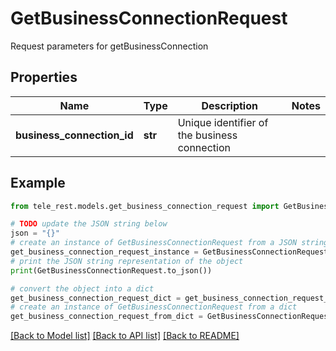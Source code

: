 # GetBusinessConnectionRequest

Request parameters for getBusinessConnection

## Properties

Name | Type | Description | Notes
------------ | ------------- | ------------- | -------------
**business_connection_id** | **str** | Unique identifier of the business connection | 

## Example

```python
from tele_rest.models.get_business_connection_request import GetBusinessConnectionRequest

# TODO update the JSON string below
json = "{}"
# create an instance of GetBusinessConnectionRequest from a JSON string
get_business_connection_request_instance = GetBusinessConnectionRequest.from_json(json)
# print the JSON string representation of the object
print(GetBusinessConnectionRequest.to_json())

# convert the object into a dict
get_business_connection_request_dict = get_business_connection_request_instance.to_dict()
# create an instance of GetBusinessConnectionRequest from a dict
get_business_connection_request_from_dict = GetBusinessConnectionRequest.from_dict(get_business_connection_request_dict)
```
[[Back to Model list]](../README.md#documentation-for-models) [[Back to API list]](../README.md#documentation-for-api-endpoints) [[Back to README]](../README.md)


